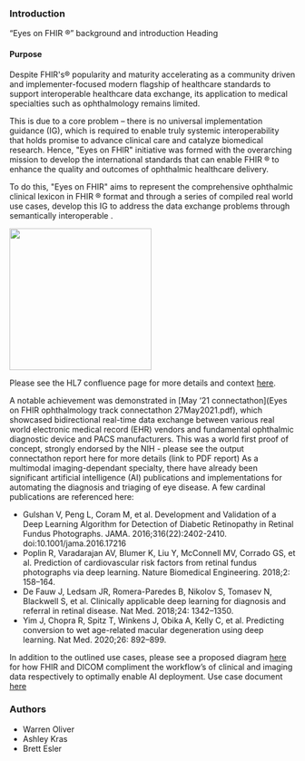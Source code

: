 ### Introduction
“Eyes on FHIR ®” background and introduction Heading

#### Purpose 
Despite FHIR's® popularity and maturity accelerating as a community driven and implementer-focused modern flagship of healthcare standards to support interoperable healthcare data exchange, its application to medical specialties such as ophthalmology remains limited. 

This is due to a core problem – there is no universal implementation guidance (IG), which is required to enable truly systemic interoperability that holds promise to advance clinical care and catalyze biomedical research.
Hence, "Eyes on FHIR" initiative was formed with the overarching mission to develop the  international standards that can enable FHIR ® to enhance the quality and outcomes of ophthalmic healthcare delivery. 

To do this, "Eyes on FHIR" aims to represent the comprehensive ophthalmic clinical lexicon in FHIR ® format and through a series of compiled real world use cases, develop this IG to address the data exchange problems through semantically interoperable .
<p>
<img width=250 src="eye.jpg"/>
</p>

Please see the HL7 confluence page for more details and context [here](https://confluence.hl7.org/pages/viewpage.action?pageId=82914199).
 
A notable achievement was demonstrated in [May ‘21 connectathon](Eyes on FHIR ophthalmology track connectathon 27May2021.pdf), which showcased bidirectional real-time data exchange between various real world electronic medical record (EHR) vendors and fundamental ophthalmic diagnostic device and PACS manufacturers. This was a world first proof of concept, strongly endorsed by the NIH - please see the output connectathon report here for more details (link to PDF report)
As a multimodal imaging-dependant specialty, there have already been significant artificial intelligence (AI) publications and implementations for automating the diagnosis and triaging of eye disease. A few cardinal publications are referenced here: 
* Gulshan V, Peng L, Coram M, et al. Development and Validation of a Deep Learning Algorithm for Detection of Diabetic Retinopathy in Retinal Fundus Photographs. JAMA. 2016;316(22):2402-2410. doi:10.1001/jama.2016.17216
* Poplin R, Varadarajan AV, Blumer K, Liu Y, McConnell MV, Corrado GS, et al. Prediction of cardiovascular risk factors from retinal fundus photographs via deep learning. Nature Biomedical Engineering. 2018;2: 158–164.
* De Fauw J, Ledsam JR, Romera-Paredes B, Nikolov S, Tomasev N, Blackwell S, et al. Clinically applicable deep learning for diagnosis and referral in retinal disease. Nat Med. 2018;24: 1342–1350.
* Yim J, Chopra R, Spitz T, Winkens J, Obika A, Kelly C, et al. Predicting conversion to wet age-related macular degeneration using deep learning. Nat Med. 2020;26: 892–899.

In addition to the outlined use cases, please see a proposed diagram [here](https://confluence.hl7.org/pages/viewpage.action?pageId=104565555) for how FHIR and DICOM compliment the workflow’s of clinical and imaging data respectively to optimally enable AI deployment.
Use case document [here](https://docs.google.com/document/d/1BjXsGRMw29meFCi06II_Qujr9lGqVXVDrkbpoc9gsM4/edit#heading=h.b03n59iopaqy)

### Authors

- Warren Oliver
- Ashley Kras
- Brett Esler

